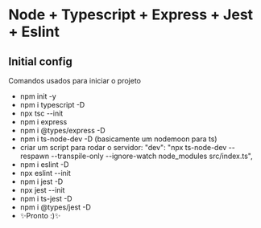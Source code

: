 # Node + Typescript + Express + Jest + Eslint
## Initial config

Comandos usados para iniciar o projeto

- npm init -y
- npm i typescript -D
- npx tsc --init
- npm i express
- npm i @types/express -D
- npm i ts-node-dev -D (basicamente um nodemoon para ts)
- criar um script para rodar o servidor: 
    "dev": "npx ts-node-dev --respawn --transpile-only --ignore-watch node_modules src/index.ts",
- npm i eslint -D
- npx eslint --init
- npm i jest -D
- npx jest --init
- npm i ts-jest -D
- npm i @types/jest -D
- ✨Pronto  :)✨